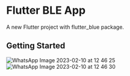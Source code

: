 # Flutter BLE App

A new Flutter project with flutter_blue package.

## Getting Started



![WhatsApp Image 2023-02-10 at 12 46 25](https://user-images.githubusercontent.com/58724259/218061227-28822517-cb16-498d-a578-1dadc488daaa.jpeg)
![WhatsApp Image 2023-02-10 at 12 46 30](https://user-images.githubusercontent.com/58724259/218061239-fd49a5e4-171a-448f-a378-58cc6081430c.jpeg)
